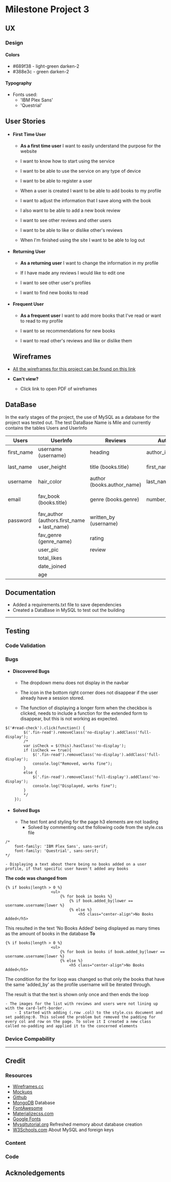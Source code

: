 # Milestone Project 3

## UX

### Design

#### Colors
  - #689f38 - light-green darken-2  
  - #388e3c - green darken-2

#### Typography
- Fonts used:
  - 'IBM Plex Sans'
  - 'Questrial'

## User Stories

- #### First Time User
  - **As a first time user** I want to easily understand the purpose for the website

  - I want to know how to start using the service
  - I want to be able to use the service on any type of device
  - I want to be able to register a user
  - When a user is created I want to be able to add books to my profile
  - I want to adjust the information that I save along with the book
  - I also want to be able to add a new book review
  - I want to see other reviews and other users
  - I want to be able to like or dislike other's reviews
  - When I'm finished using the site I want to be able to log out

- #### Returning User
  - **As a returning user** I want to change the information in my profile

  - If I have made any reviews I would like to edit one
  - I want to see other user's profiles 
  - I want to find new books to read

- #### Frequent User
  - **As a frequent user** I want to add more books that I've read or want to read to my profile

  - I want to se recommendations for new books
  - I want to read other's reviews and like or dislike them



  ## Wireframes

- [All the wireframes for this project can be found on this link](https://wireframe.cc/pro/pp/af3d20833395115)

- **Can't view?**
  - Click link to open PDF of wireframes


## DataBase

In the early stages of the project, the use of MySQL as a database for the project was tested out.
The test DataBase Name is Mile and currently contains the tables Users and UserInfo
  					
|   Users     | UserInfo                                    | Reviews                    | Authors         | Books                                        | Genres         |
|-------------|---------------------------------------------|----------------------------|-----------------|----------------------------------------------|----------------|
| first_name  | username (username)                         | heading                    | author_id       | book_id                                      | genre_id       |
| last_name   | user_height                                 | title (books.title)        | first_name      | author_id (authors.author_id)                | genre_name     |
| username    | hair_color                                  | author (books.author_name) | last_name       | title                                        | total_in_genre |
| email       | fav_book (books.title)                      | genre (books.genre)        | number_of_books | author_name (authors.first_name,+ last_name) |                |
| password    | fav_author (authors.first_name + last_name) | written_by (username)      |                 | genre (genres.genre_id)                      |                |
|             | fav_genre (genre_name)                      | rating                     |                 |                                              |                |
|             | user_pic                                    | review                     |                 |                                              |                |
|             | total_likes                                 |                            |                 |                                              |                |
|             | date_joined                                 |                            |                 |                                              |                |
|             | age                                         |                            |                 |                                              |                |

  ## Documentation

- Added a requirements.txt file to save dependencies
- Created a DataBase in MySQL to test out the building

***
## Testing

### Code Validation

### Bugs

 - #### Discovered Bugs
    - The dropdown menu does not display in the navbar 

    - The icon in the bottom right corner does not disappear if the user already have a session stored. 

    - The function of displaying a longer form when the checkbox is clicked, needs to include a function for the extended form to disappear, but this is not working as expected.
```
$('#read-check').click(function() {
        $('.fin-read').removeClass('no-display').addClass('full-display');
        /*
        var isCheck = $(this).hasClass('no-display');
        if (isCheck == true){
            $('.fin-read').removeClass('no-display').addClass('full-display');
            console.log("Removed, works fine");
        } 
        else {
            $('.fin-read').removeClass('full-display').addClass('no-display');
            console.log("Displayed, works fine");
        }
        */
    });
```

 - #### Solved Bugs
    - The text font and styling for the page h3 elements are not loading
        - Solved by commenting out the following code from the style.css file
```
/*
    font-family: 'IBM Plex Sans', sans-serif;
    font-family: 'Questrial', sans-serif;
*/
```
    - Displaying a text about there being no books added on a user profile, if that specific user haven't added any books
**The code was changed from**
```
{% if books|length > 0 %}
					<ul>
                        {% for book in books %}
                            {% if book.added_by|lower == username.username|lower %}
                            {% else %}
                                <h5 class="center-align">No Books Added</h5>
```
This resulted in the text 'No Books Added' being displayed as many times as the amount of books in the database
**To**
```
{% if books|length > 0 %}
					<ul>
                        {% for book in books if book.added_by|lower == username.username|lower %}
                        {% else %}
                            <h5 class="center-align">No Books Added</h5>
```
The condition for the for loop was changed so that only the books that have the same 'added_by' as the profile username will be iterated through.

The result is that the text is shown only once and then ends the loop

    - The images for the list with reviews and users were not lining up with the card-left-border. 
        - I started with adding (.row .col) to the style.css document and set padding:0. This solved the problem but removed the padding for every col and row on the page. To solve it I created a new class called no-padding and applied it to the concerned elements 

### Device Compability
***
## Credit

### Resources

- [Wireframes.cc](https://wireframe.cc/)
- [Mockups](http://ami.responsivedesign.is/)
- [Github]()
- [MongoDB]() Database
- [FontAwesome]()
- [Materializecss.com]()
- [Google Fonts](https://fonts.google.com/)
- [Mysqltutorial.org](https://www.mysqltutorial.org/mysql-create-table/) Refreshed memory about database creation
- [W3Schools.com](https://www.w3schools.com/sql/sql_foreignkey.asp) About MySQL and foreign keys

### Content

### Code


## Acknoledgements





